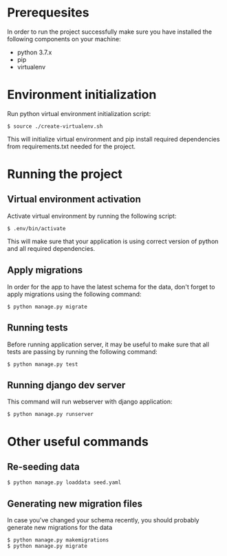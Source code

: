# Prerequesites
In order to run the project successfully make sure you have installed the following components on your machine:
- python 3.7.x
- pip
- virtualenv

# Environment initialization
Run python virtual environment initialization script:
```shell
$ source ./create-virtualenv.sh
```
This will initialize virtual environment and pip install required dependencies from requirements.txt needed for the project.



# Running the project
## Virtual environment activation
Activate virtual environment by running the following script: 
```shell
$ .env/bin/activate
```
This will make sure that your application is using correct version of python and all required dependencies.
## Apply migrations
In order for the app to have the latest schema for the data, don't forget to apply migrations using the following command:
```shell
$ python manage.py migrate
```

## Running tests
Before running application server, it may be useful to make sure that all tests are passing by running the following command:
```shell
$ python manage.py test
```

## Running django dev server
This command will run webserver with django application:
```shell
$ python manage.py runserver
```

# Other useful commands 
## Re-seeding data
```shell
$ python manage.py loaddata seed.yaml
```

## Generating new migration files
In case you've changed your schema recently, you should probably generate new migrations for the data
```shell
$ python manage.py makemigrations
$ python manage.py migrate
```



